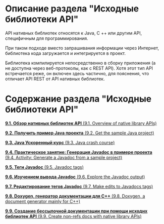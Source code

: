 # Описание раздела "Исходные библиотеки API"

API нативных библиотек относятся к Java, C ++ или другим API, специфичным для программирования.

При таком подходе вместо запрашивания информации через Интернет, библиотека кода загружается  и интегрируется в проект.

Библиотека компилируется непосредственно в сборку приложения (а не доступна через веб-протоколы, как с REST API). Хотя этот тип API встречается реже, он включен здесь частично, для пояснения, что отличает API REST от API нативных библиотек.

# Содержание раздела "Исходные библиотеки API"

[**9.1. Обзор нативных библиотек API** (9.1. Overview of native library APIs)](https://github.com/Starkovden/Documenting_APIs/blob/master/9.%20Native%20library%20APIs/9.1.%20Overview%20of%20native%20library%20APIs.md)

[**9.2. Получить пример Java проекта** (9.2. Get the sample Java project)](https://github.com/Starkovden/Documenting_APIs/blob/master/9.%20Native%20library%20APIs/9.2.%20Get%20the%20sample%20Java%20project.md)

[**9.3. Java Ускоренный курс** (9.3. Java crash course)](https://github.com/Starkovden/Documenting_APIs/blob/master/9.%20Native%20library%20APIs/9.3.%20Java%20crash%20course.md)

[**9.4. Практическое занятие: Генерация Javadoc в примере проекта** (9.4. Activity: Generate a Javadoc from a sample project)](https://github.com/Starkovden/Documenting_APIs/blob/master/9.%20Native%20library%20APIs/9.4.%20Activity%20Generate%20a%20Javadoc%20from%20a%20sample%20project.md)

[**9.5. Теги Javadoc** (9.5. Javadoc tags)](https://github.com/Starkovden/Documenting_APIs/blob/master/9.%20Native%20library%20APIs/9.5.%20Javadoc%20tags.md)

[**9.6. Изучением вывода Javadoc** (9.6. Explore the Javadoc output)](https://github.com/Starkovden/Documenting_APIs/blob/master/9.%20Native%20library%20APIs/9.6.%20Explore%20the%20Javadoc%20output.md)

[**9.7. Редактирование тегов Javadoc** (9.7. Make edits to Javadocs tags)](https://github.com/Starkovden/Documenting_APIs/blob/master/9.%20Native%20library%20APIs/9.7.%20Make%20edits%20to%20Javadocs%20tags.md)

[**9.8. Doxygen, генератор документации для С++** (9.8. Doxygen, a document generator mainly for C++)](https://github.com/Starkovden/Documenting_APIs/blob/master/9.%20Native%20library%20APIs/9.8.%20Doxygen%2C%20a%20document%20generator%20mainly%20for%20C%2B%2B.md)

[**9.9. Создание бессылочной документации при помощи исходнх библиотек API** (9.9. Create non-refs docs with native library APIs)](https://github.com/Starkovden/Documenting_APIs/blob/master/9.%20Native%20library%20APIs/9.9.%20Create%20non-refsdocs%20with%20native%20library%20APIs.md)
